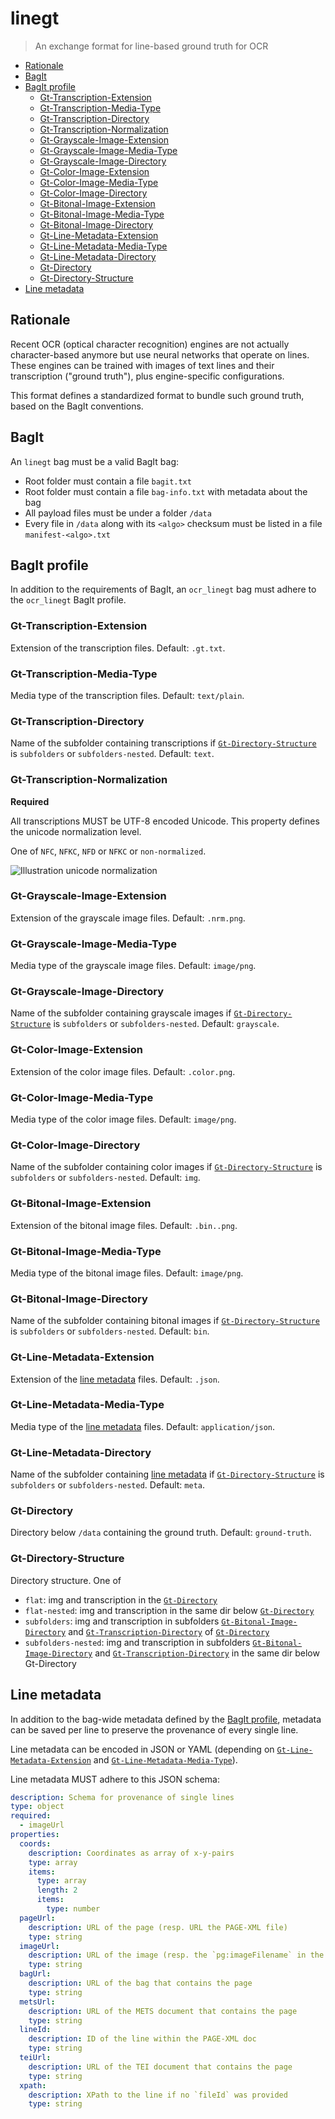 # linegt

> An exchange format for line-based ground truth for OCR

<!-- BEGIN-MARKDOWN-TOC -->
* [Rationale](#rationale)
* [BagIt](#bagit)
* [BagIt profile](#bagit-profile)
	* [Gt-Transcription-Extension](#gt-transcription-extension)
	* [Gt-Transcription-Media-Type](#gt-transcription-media-type)
	* [Gt-Transcription-Directory](#gt-transcription-directory)
	* [Gt-Transcription-Normalization](#gt-transcription-normalization)
	* [Gt-Grayscale-Image-Extension](#gt-grayscale-image-extension)
	* [Gt-Grayscale-Image-Media-Type](#gt-grayscale-image-media-type)
	* [Gt-Grayscale-Image-Directory](#gt-grayscale-image-directory)
	* [Gt-Color-Image-Extension](#gt-color-image-extension)
	* [Gt-Color-Image-Media-Type](#gt-color-image-media-type)
	* [Gt-Color-Image-Directory](#gt-color-image-directory)
	* [Gt-Bitonal-Image-Extension](#gt-bitonal-image-extension)
	* [Gt-Bitonal-Image-Media-Type](#gt-bitonal-image-media-type)
	* [Gt-Bitonal-Image-Directory](#gt-bitonal-image-directory)
	* [Gt-Line-Metadata-Extension](#gt-line-metadata-extension)
	* [Gt-Line-Metadata-Media-Type](#gt-line-metadata-media-type)
	* [Gt-Line-Metadata-Directory](#gt-line-metadata-directory)
	* [Gt-Directory](#gt-directory)
	* [Gt-Directory-Structure](#gt-directory-structure)
* [Line metadata](#line-metadata)

<!-- END-MARKDOWN-TOC -->

## Rationale

Recent OCR (optical character recognition) engines are not actually
character-based anymore but use neural networks that operate on lines. These
engines can be trained with images of text lines and their transcription
("ground truth"), plus engine-specific configurations.

This format defines a standardized format to bundle such ground truth, based on
the BagIt conventions.

## BagIt

An `linegt` bag must be a valid BagIt bag:

* Root folder must contain a file `bagit.txt`
* Root folder must contain a file `bag-info.txt` with metadata about the bag
* All payload files must be under a folder `/data`
* Every file in `/data` along with its `<algo>` checksum must be listed in a
  file `manifest-<algo>.txt`

## BagIt profile

In addition to the requirements of BagIt, an `ocr_linegt` bag must adhere to
the `ocr_linegt` BagIt profile.

### Gt-Transcription-Extension

Extension of the transcription files. Default: `.gt.txt`.

### Gt-Transcription-Media-Type

Media type of the transcription files. Default: `text/plain`.

### Gt-Transcription-Directory

Name of the subfolder containing transcriptions if [`Gt-Directory-Structure`] is `subfolders` or `subfolders-nested`. Default: `text`.

### Gt-Transcription-Normalization

**Required**

All transcriptions MUST be UTF-8 encoded Unicode. This property defines the
unicode normalization level.

One of `NFC`, `NFKC`, `NFD` or `NFKC` or `non-normalized`.

![Illustration unicode normalization](http://unicode.org/reports/tr15/images/UAX15-NormFig6.jpg)

### Gt-Grayscale-Image-Extension

Extension of the grayscale image files. Default: `.nrm.png`.

### Gt-Grayscale-Image-Media-Type

Media type of the grayscale image files. Default: `image/png`.

### Gt-Grayscale-Image-Directory

Name of the subfolder containing grayscale images if [`Gt-Directory-Structure`] is `subfolders` or `subfolders-nested`. Default: `grayscale`.

### Gt-Color-Image-Extension

Extension of the color image files. Default: `.color.png`.

### Gt-Color-Image-Media-Type

Media type of the color image files. Default: `image/png`.

### Gt-Color-Image-Directory

Name of the subfolder containing color images if [`Gt-Directory-Structure`] is `subfolders` or `subfolders-nested`. Default: `img`.

### Gt-Bitonal-Image-Extension

Extension of the bitonal image files. Default: `.bin..png`.

### Gt-Bitonal-Image-Media-Type

Media type of the bitonal image files. Default: `image/png`.

### Gt-Bitonal-Image-Directory

Name of the subfolder containing bitonal images if [`Gt-Directory-Structure`] is `subfolders` or `subfolders-nested`. Default: `bin`.

### Gt-Line-Metadata-Extension

Extension of the [line metadata] files. Default: `.json`.

### Gt-Line-Metadata-Media-Type

Media type of the [line metadata] files. Default: `application/json`.

### Gt-Line-Metadata-Directory

Name of the subfolder containing [line metadata] if [`Gt-Directory-Structure`] is `subfolders` or `subfolders-nested`. Default: `meta`.

### Gt-Directory

Directory below `/data` containing the ground truth. Default: `ground-truth`.

### Gt-Directory-Structure

Directory structure. One of 

  - `flat`: img and transcription in the [`Gt-Directory`]
  - `flat-nested`: img and transcription in the same dir below [`Gt-Directory`]
  - `subfolders`: img and transcription in subfolders [`Gt-Bitonal-Image-Directory`] and [`Gt-Transcription-Directory`] of [`Gt-Directory`]
  - `subfolders-nested`: img and transcription in subfolders [`Gt-Bitonal-Image-Directory`] and [`Gt-Transcription-Directory`] in the same dir below Gt-Directory

## Line metadata

In addition to the bag-wide metadata defined by the [BagIt profile], metadata
can be saved per line to preserve the provenance of every single line.

Line metadata can be encoded in JSON or YAML (depending on
[`Gt-Line-Metadata-Extension`] and [`Gt-Line-Metadata-Media-Type`]).

Line metadata MUST adhere to this JSON schema:

<!-- BEGIN-EVAL -w '```yaml' '```' -- cat single-line.yml -->
```yaml
description: Schema for provenance of single lines
type: object
required:
  - imageUrl
properties:
  coords:
    description: Coordinates as array of x-y-pairs
    type: array
    items:
      type: array
      length: 2
      items:
        type: number
  pageUrl:
    description: URL of the page (resp. URL the PAGE-XML file)
    type: string
  imageUrl:
    description: URL of the image (resp. the `pg:imageFilename` in the PAGE-XML file)
    type: string
  bagUrl:
    description: URL of the bag that contains the page
    type: string
  metsUrl:
    description: URL of the METS document that contains the page
    type: string
  lineId:
    description: ID of the line within the PAGE-XML doc
    type: string
  teiUrl:
    description: URL of the TEI document that contains the page
    type: string
  xpath:
    description: XPath to the line if no `fileId` was provided
    type: string
```

<!-- END-EVAL -->

<!--
   ==================================================================
   Reference links
   ==================================================================
--->
[`Gt-Directory`]: #gt-directory
[`Gt-Bitonal-Image-Directory`]: #gt-bitonal-image-directory
[`Gt-Transcription-Directory`]: #gt-transcription-directory
[`Gt-Directory-Structure`]: #gt-directory-structure
[`Gt-Line-Metadata-Directory`]: #gt-bitonal-image-directory
[`Gt-Line-Metadata-Extension`]: #gt-line-metadata-extension
[`Gt-Line-Metadata-Media-Type`]: #gt-line-metadata-media-type
[BagIt Profile]: #bagit-profile
[line metadata]: #line-metadata
